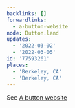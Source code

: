 ```yaml
---
backlinks: []
forwardlinks:
  - a-button-website
node: Button.land
updates:
  - '2022-03-02'
  - '2022-03-05'
id: '77593261'
places:
  - 'Berkeley, CA'
  - 'Berkeley, CA'
---
```

See [A button website](a-button-website.md)
